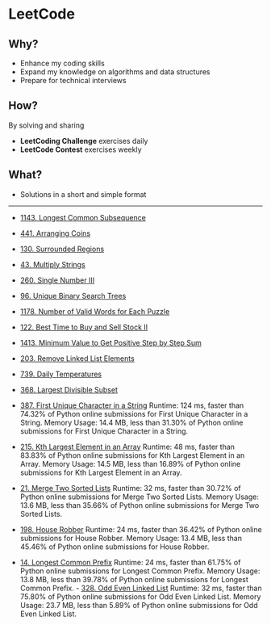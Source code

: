 # LeetCode

## Why?

- Enhance my coding skills
- Expand my knowledge on algorithms and data structures
- Prepare for technical interviews

## How?

By solving and sharing

- **LeetCoding Challenge** exercises daily
- **LeetCode Contest** exercises weekly

## What?

- Solutions in a short and simple format

----

- [1143. Longest Common Subsequence](1143_LongestCommonSubsequence.md)
- [441. Arranging Coins](Solutions/441_ArrangingCoins.md)
- [130. Surrounded Regions](Solutions/130_SurroundedRegions.md)
- [43. Multiply Strings](Solutions/43_MultiplyStrings.md)
- [260. Single Number III](Solutions/260_SingleNumberIII.md)
- [96. Unique Binary Search Trees](Solutions/96_UniqueBinarySearchTrees.md)
- [1178. Number of Valid Words for Each Puzzle](Solutions/1178_NumberOfValidWordsforEachPuzzle.md)
- [122. Best Time to Buy and Sell Stock II](Solutions/122_BestTimetoBuyandSellStockII.md)
- [1413. Minimum Value to Get Positive Step by Step Sum](Solutions/1413_MinimumValuetoGetPositiveStepbyStepSum.md)
- [203. Remove Linked List Elements](Solutions/203_RemoveLinkedListElements.md)
- [739. Daily Temperatures](Solutions/739_DailyTemperatures.md)
- [368. Largest Divisible Subset](Solutions/368_LargestDivisibleSubset.md)
- [387. First Unique Character in a String](Python/387_FirstUniqueCharacterinaString.py)
Runtime: 124 ms, faster than 74.32% of Python online submissions for First Unique Character in a String.
Memory Usage: 14.4 MB, less than 31.30% of Python online submissions for First Unique Character in a String.
- [215. Kth Largest Element in an Array](Python/215_KthLargestElementinanArray.py)
Runtime: 48 ms, faster than 83.83% of Python online submissions for Kth Largest Element in an Array.
Memory Usage: 14.5 MB, less than 16.89% of Python online submissions for Kth Largest Element in an Array.

- [21. Merge Two Sorted Lists](Python/21_MergeTwoSortedLists.py)
Runtime: 32 ms, faster than 30.72% of Python online submissions for Merge Two Sorted Lists.
Memory Usage: 13.6 MB, less than 35.66% of Python online submissions for Merge Two Sorted Lists.
- [198. House Robber](Python/198_HouseRobber.py)
Runtime: 24 ms, faster than 36.42% of Python online submissions for House Robber.
Memory Usage: 13.4 MB, less than 45.46% of Python online submissions for House Robber.
- [14. Longest Common Prefix](Python/14_LongestCommonPrefix.py)
Runtime: 24 ms, faster than 61.75% of Python online submissions for Longest Common Prefix.
Memory Usage: 13.8 MB, less than 39.78% of Python online submissions for Longest Common Prefix.
- [328. Odd Even Linked List](Python/328_OddEvenLinkedList.py)
Runtime: 32 ms, faster than 75.80% of Python online submissions for Odd Even Linked List.
Memory Usage: 23.7 MB, less than 5.89% of Python online submissions for Odd Even Linked List.